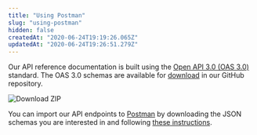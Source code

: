 ```yaml
---
title: "Using Postman"
slug: "using-postman"
hidden: false
createdAt: "2020-06-24T19:19:26.065Z"
updatedAt: "2020-06-24T19:26:51.279Z"
---
```

Our API reference documentation is built using the <a href="https://github.com/OAI/OpenAPI-Specification/blob/master/versions/3.0.0.md" target="_blank">Open API 3.0 (OAS 3.0)</a> standard. The OAS 3.0 schemas are available for <a href="https://github.com/vtex/openapi-schemas" target="_blank">download</a> in our GitHub repository.

![Download ZIP](https://cdn.jsdelivr.net/gh/vtexdocs/dev-portal-content@readme-docs/docs/guides/Using%20this%20API%20Reference/get-to-know-vtex-apis/BT9IRsX_10.png)

You can import our API endpoints to <a href="https://www.postman.com/product/api-client/">Postman</a> by downloading the JSON schemas you are interested in and following <a href="https://learning.postman.com/docs/postman/collections/working-with-openAPI" target="_blank">these instructions</a>.